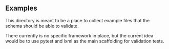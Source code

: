 ## Examples

This directory is meant to be a place to collect example files that the schema
should be able to validate. 

There currently is no specific framework in place, but the current idea would be
to use pytest and lxml as the main scaffolding for validation tests.
